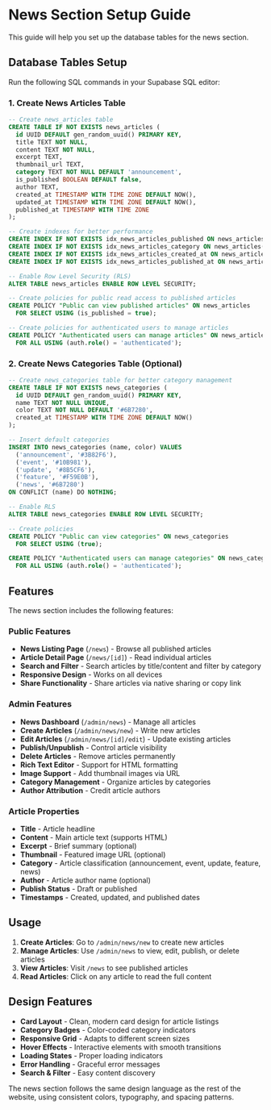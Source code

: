 # News Section Setup Guide

This guide will help you set up the database tables for the news section.

## Database Tables Setup

Run the following SQL commands in your Supabase SQL editor:

### 1. Create News Articles Table

```sql
-- Create news_articles table
CREATE TABLE IF NOT EXISTS news_articles (
  id UUID DEFAULT gen_random_uuid() PRIMARY KEY,
  title TEXT NOT NULL,
  content TEXT NOT NULL,
  excerpt TEXT,
  thumbnail_url TEXT,
  category TEXT NOT NULL DEFAULT 'announcement',
  is_published BOOLEAN DEFAULT false,
  author TEXT,
  created_at TIMESTAMP WITH TIME ZONE DEFAULT NOW(),
  updated_at TIMESTAMP WITH TIME ZONE DEFAULT NOW(),
  published_at TIMESTAMP WITH TIME ZONE
);

-- Create indexes for better performance
CREATE INDEX IF NOT EXISTS idx_news_articles_published ON news_articles(is_published);
CREATE INDEX IF NOT EXISTS idx_news_articles_category ON news_articles(category);
CREATE INDEX IF NOT EXISTS idx_news_articles_created_at ON news_articles(created_at DESC);
CREATE INDEX IF NOT EXISTS idx_news_articles_published_at ON news_articles(published_at DESC);

-- Enable Row Level Security (RLS)
ALTER TABLE news_articles ENABLE ROW LEVEL SECURITY;

-- Create policies for public read access to published articles
CREATE POLICY "Public can view published articles" ON news_articles
  FOR SELECT USING (is_published = true);

-- Create policies for authenticated users to manage articles
CREATE POLICY "Authenticated users can manage articles" ON news_articles
  FOR ALL USING (auth.role() = 'authenticated');
```

### 2. Create News Categories Table (Optional)

```sql
-- Create news_categories table for better category management
CREATE TABLE IF NOT EXISTS news_categories (
  id UUID DEFAULT gen_random_uuid() PRIMARY KEY,
  name TEXT NOT NULL UNIQUE,
  color TEXT NOT NULL DEFAULT '#6B7280',
  created_at TIMESTAMP WITH TIME ZONE DEFAULT NOW()
);

-- Insert default categories
INSERT INTO news_categories (name, color) VALUES
  ('announcement', '#3B82F6'),
  ('event', '#10B981'),
  ('update', '#8B5CF6'),
  ('feature', '#F59E0B'),
  ('news', '#6B7280')
ON CONFLICT (name) DO NOTHING;

-- Enable RLS
ALTER TABLE news_categories ENABLE ROW LEVEL SECURITY;

-- Create policies
CREATE POLICY "Public can view categories" ON news_categories
  FOR SELECT USING (true);

CREATE POLICY "Authenticated users can manage categories" ON news_categories
  FOR ALL USING (auth.role() = 'authenticated');
```

## Features

The news section includes the following features:

### Public Features
- **News Listing Page** (`/news`) - Browse all published articles
- **Article Detail Page** (`/news/[id]`) - Read individual articles
- **Search and Filter** - Search articles by title/content and filter by category
- **Responsive Design** - Works on all devices
- **Share Functionality** - Share articles via native sharing or copy link

### Admin Features
- **News Dashboard** (`/admin/news`) - Manage all articles
- **Create Articles** (`/admin/news/new`) - Write new articles
- **Edit Articles** (`/admin/news/[id]/edit`) - Update existing articles
- **Publish/Unpublish** - Control article visibility
- **Delete Articles** - Remove articles permanently
- **Rich Text Editor** - Support for HTML formatting
- **Image Support** - Add thumbnail images via URL
- **Category Management** - Organize articles by categories
- **Author Attribution** - Credit article authors

### Article Properties
- **Title** - Article headline
- **Content** - Main article text (supports HTML)
- **Excerpt** - Brief summary (optional)
- **Thumbnail** - Featured image URL (optional)
- **Category** - Article classification (announcement, event, update, feature, news)
- **Author** - Article author name (optional)
- **Publish Status** - Draft or published
- **Timestamps** - Created, updated, and published dates

## Usage

1. **Create Articles**: Go to `/admin/news/new` to create new articles
2. **Manage Articles**: Use `/admin/news` to view, edit, publish, or delete articles
3. **View Articles**: Visit `/news` to see published articles
4. **Read Articles**: Click on any article to read the full content

## Design Features

- **Card Layout** - Clean, modern card design for article listings
- **Category Badges** - Color-coded category indicators
- **Responsive Grid** - Adapts to different screen sizes
- **Hover Effects** - Interactive elements with smooth transitions
- **Loading States** - Proper loading indicators
- **Error Handling** - Graceful error messages
- **Search & Filter** - Easy content discovery

The news section follows the same design language as the rest of the website, using consistent colors, typography, and spacing patterns. 